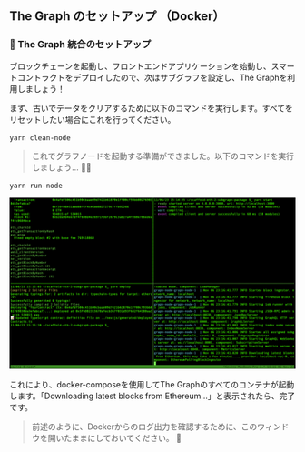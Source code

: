 ## The Graph のセットアップ （Docker）

### 🚀 The Graph 統合のセットアップ

ブロックチェーンを起動し、フロントエンドアプリケーションを始動し、スマートコントラクトをデプロイしたので、次はサブグラフを設定し、The Graphを利用しましょう！

まず、古いでデータをクリアするために以下のコマンドを実行します。すべてをリセットしたい場合にこれを行ってください。

```
yarn clean-node
```

> これでグラフノードを起動する準備ができました。以下のコマンドを実行しましょう… 🧑‍🚀

```
yarn run-node
```

![](/public/images/The_Graph-SE2-Subgraph-package/section-0/0_4_1.png)

これにより、docker-composeを使用してThe Graphのすべてのコンテナが起動します。「Downloading latest blocks from Ethereum...」と表示されたら、完了です。

> 前述のように、Dockerからのログ出力を確認するために、このウィンドウを開いたままにしておいてください。 🔎